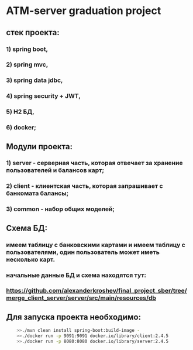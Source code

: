 # ATM-server graduation project
## стек проекта:
### 1) spring boot,
### 2) spring mvc,
### 3) spring data jdbc,
### 4) spring security + JWT,
### 5) H2 БД,
### 6) docker;

## Модули проекта:
### 1) server -  серверная часть, которая отвечает за хранение пользователей и балансов карт;
### 2) client -  клиентская часть, которая запрашивает с банкомата балансы;
### 3) common -  набор общих моделей;

## Схема БД:
### имеем таблицу с банковскими картами и имеем таблицу с пользователями, один пользователь может иметь несколько карт.
### начальные данные БД и схема находятся тут:
### https://github.com/alexanderkroshev/final_project_sber/tree/merge_client_server/server/src/main/resources/db

## Для запуска проекта необходимо:
```bash
    >>./mvn clean install spring-boot:build-image -
    >>./docker run -p 9091:9091 docker.io/library/client:2.4.5
    >>./docker run -p 8080:8080 docker.io/library/server:2.4.5
```

